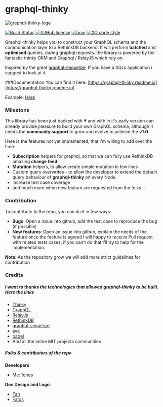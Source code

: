 # graphql-thinky

![graphql-thinky-logo](http://www.cagacaga.com/fab_full_big_dark.png)

[![Build Status](https://travis-ci.org/fenos/graphql-thinky.svg?branch=master)](https://travis-ci.org/fenos/graphql-thinky) [![GitHub license](https://img.shields.io/badge/license-MIT-blue.svg)](https://raw.githubusercontent.com/fenos/graphql-thinky/master/LICENSE) [![npm](https://img.shields.io/badge/npm-0.1.6-blue.svg)](https://www.npmjs.com/package/graphql-thinky) [![XO code style](https://img.shields.io/badge/code_style-XO-5ed9c7.svg)](https://github.com/sindresorhus/xo)


Graphql-thinky helps you to construct your GraphQL schema and the communication layer to a RethinkDB backend. It will perform **batched** and **optimised** queries, during graphql requests. the library is powered by the fantastic thinky ORM and Graphql / RelayJS which rely on.

Inspired by the great [graphql-sequelize](https://github.com/mickhansen/graphql-sequelize). If you have a SQLs application i suggest to look at it.  

###Documentation
You can find it here: [https://graphql-thinky.readme.io](https://graphql-thinky.readme.io)

Example: [Here](https://github.com/fenos/graphql-thinky/tree/master/example)

### Milestone

This library has been just backed with :heartpulse:  and with in it's early version can already provide pleasure to build your own GraphQL schema; although it needs the **community support** to grow and evolve to achieve the **v1.0**.

Here is the features not yet implemented, that i'm willing to add over the time.

- **Subscription** helpers for graphql, so that we can fully use RethinkDB amazing **change feed**
- **Mutation** helpers, to allow create simple mutation in few lines
- Custom query overwrites - to allow the developer to extend the default query behaviour of **graphql-thinky** on every Node.
- Increase test case coverage
- and much more when new feature are requested from the folks...

### Contribution

To contribute to the repo, you can do it in few ways:

- **Bugs**: Open a issue into github, add the test case to reproduce the bug (if possible)
- **New features**: Open an issue into github, explain the needs of the feature once the feature is agreed i will happy to receive Pull request with related tests cases, if you can't do that I'll try to help for the implementation.

**Note**: As the repository grow we will add more strict guidelines for contribution


### Credits

##### I want to thanks the technologies that allowed **graphql-thinky** to be built. Here the links

- [Thinky](http://thinky.io)
- [GraphQL](http://graphql.org)
- [RelayJs](https://facebook.github.io/relay)
- [RethinkDB](http://www.rethinkdb.com/)
- [graphql-sequelize](https://github.com/mickhansen/graphql-sequelize)
- [ava](https://github.com/avajs/ava)
- [babel](https://babeljs.io)
- And all the entire MIT projects communities 

##### Folks & contributors of the repo

**Developers**
- Me: [fenos](https://github.com/fenos/graphql-thinky)


**Doc Design and Logo**:
- [Tan](https://github.com/slow-motion)
- [Fatos](https://www.behance.net/roza)
